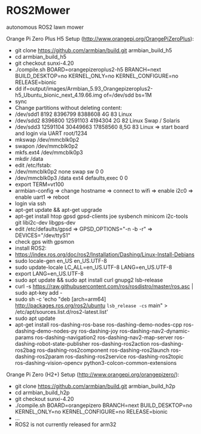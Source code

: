 # ROS2Mower
autonomous ROS2 lawn mower

Orange Pi Zero Plus H5 Setup (http://www.orangepi.org/OrangePiZeroPlus):
* git clone https://github.com/armbian/build.git armbian_build_h5
* cd armbian_build_h5
* git checkout sunxi-4.20 
* ./compile.sh BOARD=orangepizeroplus2-h5 BRANCH=next BUILD_DESKTOP=no KERNEL_ONLY=no KERNEL_CONFIGURE=no RELEASE=bionic
* dd if=output/images/Armbian_5.93_Orangepizeroplus2-h5_Ubuntu_bionic_next_4.19.66.img of=/dev/sdd bs=1M
* sync
* Change partitions without deleting content:
*  /dev/sdd1           8192  8396799  8388608    4G 83 Linux
*  /dev/sdd2        8396800 12591103  4194304    2G 82 Linux Swap / Solaris
*  /dev/sdd3       12591104 30449663 17858560  8,5G 83 Linux
=> start board and login via UART root/1234
* mkswap /dev/mmcblk0p2
* swapon /dev/mmcblk0p2
* mkfs.ext4 /dev/mmcblk0p3
* mkdir /data
* edit /etc/fstab:
* /dev/mmcblk0p2  none            swap    sw              0       0
* /dev/mmcblk0p3 /data            ext4    defaults,exec   0       0
* export TERM=vt100
* armbian-config
=> change hostname
=> connect to wifi
=> enable i2c0
=> enable uart1
=> reboot
* login via ssh
* apt-get update && apt-get upgrade
* apt-get install htop gpsd gpsd-clients joe sysbench minicom i2c-tools git libi2c-dev libgps-dev
* edit /etc/defaults/gpsd
=> GPSD_OPTIONS="-n -b -r"
=> DEVICES="/dev/ttyS1"
* check gps with gpsmon
* install ROS2:
* https://index.ros.org/doc/ros2/Installation/Dashing/Linux-Install-Debians
* sudo locale-gen en_US en_US.UTF-8
* sudo update-locale LC_ALL=en_US.UTF-8 LANG=en_US.UTF-8
* export LANG=en_US.UTF-8
* sudo apt update && sudo apt install curl gnupg2 lsb-release
* curl -s https://raw.githubusercontent.com/ros/rosdistro/master/ros.asc | sudo apt-key add -
* sudo sh -c 'echo "deb [arch=arm64] http://packages.ros.org/ros2/ubuntu `lsb_release -cs` main" > /etc/apt/sources.list.d/ros2-latest.list'
* sudo apt update
* apt-get install ros-dashing-ros-base ros-dashing-demo-nodes-cpp ros-dashing-demo-nodes-py ros-dashing-joy ros-dashing-nav2-dynamic-params ros-dashing-navigation2 ros-dashing-nav2-map-server ros-dashing-robot-state-publisher ros-dashing-ros2action ros-dashing-ros2bag ros-dashing-ros2component ros-dashing-ros2launch ros-dashing-ros2param ros-dashing-ros2service ros-dashing-ros2topic ros-dashing-vision-opencv python3-colcon-common-extensions


Orange Pi Zero (H2+) Setup (http://www.orangepi.org/orangepizero/):
* git clone https://github.com/armbian/build.git armbian_build_h2p
* cd armbian_build_h2p
* git checkout sunxi-4.20 
* ./compile.sh BOARD=orangepizero BRANCH=next BUILD_DESKTOP=no KERNEL_ONLY=no KERNEL_CONFIGURE=no RELEASE=bionic
* ...
* ROS2 is not currently released for arm32



